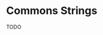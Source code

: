 # Commons Strings

TODO

[commons-lang]: https://commons.apache.org/proper/commons-lang/
[StringEscape]: apidocs/de/weltraumschaf/commons/string/StringEscape.html
